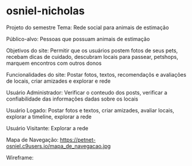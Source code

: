 # osniel-nicholas
Projeto do semestre
Tema: Rede social para animais de estimação

Público-alvo: Pessoas que possuam animais de estimação

Objetivos do site: Permitir que os usuários postem fotos de seus pets, recebam dicas de cuidado, descubram locais para passear, petshops, marquem encontros com outros donos

Funcionalidades do site: Postar fotos, textos, recomendaçõs e avaliações de locais, criar amizades e explorar e rede

Usuário Administrador: Verificar o conteudo dos posts, verificar a confiabilidade das informações dadas sobre os locais

Usuário Logado: Postar fotos e textos, criar amizades, avaliar locais, explorar a timeline, explorar a rede

Usuário Visitante: Explorar a rede

Mapa de Navegação: https://petnet-osniel.c9users.io/mapa_de_navegacao.jpg

Wireframe:
